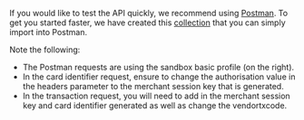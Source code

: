 If you would like to test the API quickly, we recommend using [Postman](https://www.getpostman.com/apps). To get you started faster, we have created this [collection](https://www.getpostman.com/collections/29db8ae7eb64f8da3c21) that you can simply import into Postman.

Note the following:

* The Postman requests are using the sandbox basic profile (on the right).
* In the card identifier request, ensure to change the authorisation value in the headers parameter to the merchant session key that is generated.
* In the transaction request, you will need to add in the merchant session key and card identifier generated as well as change the vendortxcode.
